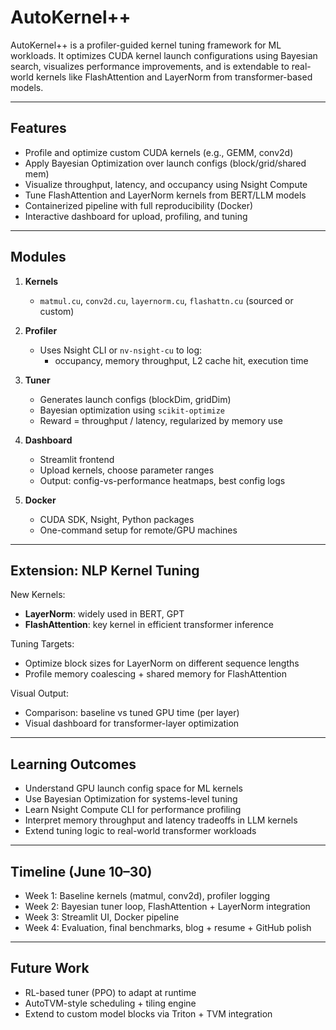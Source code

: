 # AutoKernel++

AutoKernel++ is a profiler-guided kernel tuning framework for ML workloads. It optimizes CUDA kernel launch configurations using Bayesian search, visualizes performance improvements, and is extendable to real-world kernels like FlashAttention and LayerNorm from transformer-based models.

---

## Features

- Profile and optimize custom CUDA kernels (e.g., GEMM, conv2d)
- Apply Bayesian Optimization over launch configs (block/grid/shared mem)
- Visualize throughput, latency, and occupancy using Nsight Compute
- Tune FlashAttention and LayerNorm kernels from BERT/LLM models
- Containerized pipeline with full reproducibility (Docker)
- Interactive dashboard for upload, profiling, and tuning

---

## Modules

1. **Kernels**
   - `matmul.cu`, `conv2d.cu`, `layernorm.cu`, `flashattn.cu` (sourced or custom)

2. **Profiler**
   - Uses Nsight CLI or `nv-nsight-cu` to log:
     - occupancy, memory throughput, L2 cache hit, execution time

3. **Tuner**
   - Generates launch configs (blockDim, gridDim)
   - Bayesian optimization using `scikit-optimize`
   - Reward = throughput / latency, regularized by memory use

4. **Dashboard**
   - Streamlit frontend
   - Upload kernels, choose parameter ranges
   - Output: config-vs-performance heatmaps, best config logs

5. **Docker**
   - CUDA SDK, Nsight, Python packages
   - One-command setup for remote/GPU machines

---

## Extension: NLP Kernel Tuning

New Kernels:
- **LayerNorm**: widely used in BERT, GPT
- **FlashAttention**: key kernel in efficient transformer inference

Tuning Targets:
- Optimize block sizes for LayerNorm on different sequence lengths
- Profile memory coalescing + shared memory for FlashAttention

Visual Output:
- Comparison: baseline vs tuned GPU time (per layer)
- Visual dashboard for transformer-layer optimization

---

## Learning Outcomes

- Understand GPU launch config space for ML kernels
- Use Bayesian Optimization for systems-level tuning
- Learn Nsight Compute CLI for performance profiling
- Interpret memory throughput and latency tradeoffs in LLM kernels
- Extend tuning logic to real-world transformer workloads

---

## Timeline (June 10–30)

- Week 1: Baseline kernels (matmul, conv2d), profiler logging
- Week 2: Bayesian tuner loop, FlashAttention + LayerNorm integration
- Week 3: Streamlit UI, Docker pipeline
- Week 4: Evaluation, final benchmarks, blog + resume + GitHub polish

---

## Future Work

- RL-based tuner (PPO) to adapt at runtime
- AutoTVM-style scheduling + tiling engine
- Extend to custom model blocks via Triton + TVM integration
